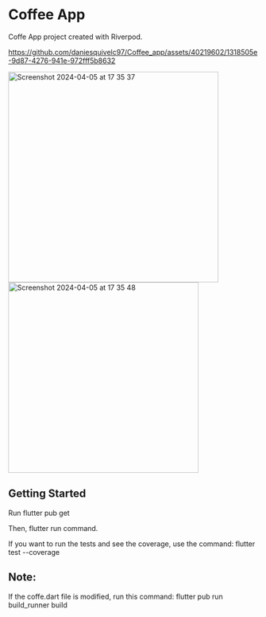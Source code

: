 # Coffee App

Coffe App project created with Riverpod.

https://github.com/daniesquivelc97/Coffee_app/assets/40219602/1318505e-9d87-4276-941e-972fff5b8632

<img width="423" alt="Screenshot 2024-04-05 at 17 35 37" src="https://github.com/daniesquivelc97/Coffee_app/assets/40219602/fedc6a1f-6bf6-424a-a970-4712b29a40bf">

<img width="383" alt="Screenshot 2024-04-05 at 17 35 48" src="https://github.com/daniesquivelc97/Coffee_app/assets/40219602/824692ca-94bd-4eb8-9b8f-0400f179c164">

## Getting Started

Run flutter pub get

Then, flutter run command.

If you want to run the tests and see the coverage, use the command: flutter test --coverage

## Note:
If the coffe.dart file is modified, run this command: flutter pub run build_runner build

 

